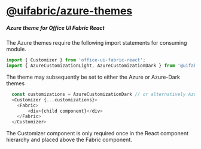 # [@uifabric/azure-themes](http://dev.microsoft.com/fabric)

##### Azure theme for Office UI Fabric React

The Azure themes require the following import statements for consuming module.

```js
import { Customizer } from 'office-ui-fabric-react';
import { AzureCustomizationLight, AzureCustomizationDark } from '@uifabric/azure-themes';
```

The theme may subsequently be set to either the Azure or Azure-Dark themes

```js
  const customizations = AzureCustomizationDark // or alternatively AzureCustomizationLight
  <Customizer {...customizations}>
    <Fabric>
        <div>{child component}</div>
    </Fabric>
  </Customizer>
```

The Customizer component is only required once in the React component hierarchy and placed above the Fabric component.
